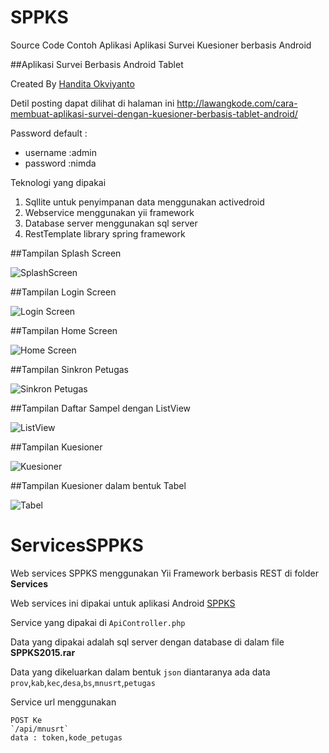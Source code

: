 # SPPKS
Source Code Contoh Aplikasi Aplikasi Survei Kuesioner berbasis Android

##Aplikasi Survei Berbasis Android Tablet

Created By [Handita Okviyanto](https://www.linkedin.com/in/handita-okviyanto-71387133)


Detil posting dapat dilihat di halaman ini
http://lawangkode.com/cara-membuat-aplikasi-survei-dengan-kuesioner-berbasis-tablet-android/

Password default :
- username :admin
- password :nimda

Teknologi yang dipakai

1. Sqllite untuk penyimpanan data menggunakan activedroid
2. Webservice menggunakan yii framework
3. Database server menggunakan sql server
4. RestTemplate library spring framework

##Tampilan Splash Screen 


![SplashScreen](https://raw.githubusercontent.com/handita/SPPKS/master/screenshot/sppks2.png)


##Tampilan Login Screen


![Login Screen](https://raw.githubusercontent.com/handita/SPPKS/master/screenshot/sppks3.jpg)

##Tampilan Home Screen


![Home Screen](https://raw.githubusercontent.com/handita/SPPKS/master/screenshot/sppks4.jpg)

##Tampilan Sinkron Petugas


![Sinkron Petugas](https://raw.githubusercontent.com/handita/SPPKS/master/screenshot/sppks5.jpg)

##Tampilan Daftar Sampel dengan ListView


![ListView](https://raw.githubusercontent.com/handita/SPPKS/master/screenshot/sppks6.jpg)

##Tampilan Kuesioner 


![Kuesioner](https://raw.githubusercontent.com/handita/SPPKS/master/screenshot/sppks7.jpg)

##Tampilan Kuesioner dalam bentuk Tabel

![Tabel](https://raw.githubusercontent.com/handita/SPPKS/master/screenshot/sppks8.jpg)

# ServicesSPPKS
Web services SPPKS menggunakan Yii Framework berbasis REST di folder **Services**

Web services ini dipakai untuk aplikasi Android [SPPKS](https://github.com/handita/SPPKS)

Service yang dipakai di `ApiController.php`

Data yang dipakai adalah sql server dengan database di dalam file **SPPKS2015.rar**

Data yang dikeluarkan dalam bentuk `json` diantaranya ada data `prov`,`kab`,`kec`,`desa`,`bs`,`mnusrt`,`petugas` 

Service url menggunakan

    POST Ke
    `/api/mnusrt`
    data : token,kode_petugas


